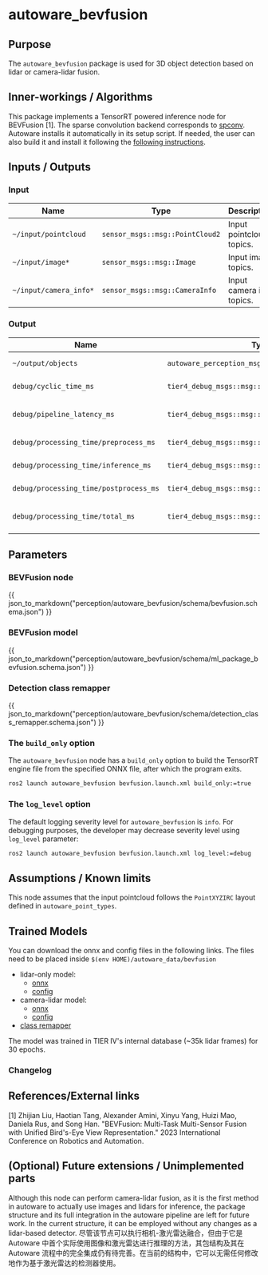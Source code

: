 # autoware_bevfusion

## Purpose

The `autoware_bevfusion` package is used for 3D object detection based on lidar or camera-lidar fusion.

## Inner-workings / Algorithms

This package implements a TensorRT powered inference node for BEVFusion [1].
The sparse convolution backend corresponds to [spconv](https://github.com/traveller59/spconv).
Autoware installs it automatically in its setup script. If needed, the user can also build it and install it following the [following instructions](https://github.com/autowarefoundation/spconv_cpp).

## Inputs / Outputs

### Input

| Name                   | Type                            | Description               |
| ---------------------- | ------------------------------- | ------------------------- |
| `~/input/pointcloud`   | `sensor_msgs::msg::PointCloud2` | Input pointcloud topics.  |
| `~/input/image*`       | `sensor_msgs::msg::Image`       | Input image topics.       |
| `~/input/camera_info*` | `sensor_msgs::msg::CameraInfo`  | Input camera info topics. |

### Output

| Name                                   | Type                                             | Description                 |
| -------------------------------------- | ------------------------------------------------ | --------------------------- |
| `~/output/objects`                     | `autoware_perception_msgs::msg::DetectedObjects` | Detected objects.           |
| `debug/cyclic_time_ms`                 | `tier4_debug_msgs::msg::Float64Stamped`          | Cyclic time (ms).           |
| `debug/pipeline_latency_ms`            | `tier4_debug_msgs::msg::Float64Stamped`          | Pipeline latency time (ms). |
| `debug/processing_time/preprocess_ms`  | `tier4_debug_msgs::msg::Float64Stamped`          | Preprocess (ms).            |
| `debug/processing_time/inference_ms`   | `tier4_debug_msgs::msg::Float64Stamped`          | Inference time (ms).        |
| `debug/processing_time/postprocess_ms` | `tier4_debug_msgs::msg::Float64Stamped`          | Postprocess time (ms).      |
| `debug/processing_time/total_ms`       | `tier4_debug_msgs::msg::Float64Stamped`          | Total processing time (ms). |

## Parameters

### BEVFusion node

{{ json_to_markdown("perception/autoware_bevfusion/schema/bevfusion.schema.json") }}

### BEVFusion model

{{ json_to_markdown("perception/autoware_bevfusion/schema/ml_package_bevfusion.schema.json") }}

### Detection class remapper

{{ json_to_markdown("perception/autoware_bevfusion/schema/detection_class_remapper.schema.json") }}

### The `build_only` option

The `autoware_bevfusion` node has a `build_only` option to build the TensorRT engine file from the specified ONNX file, after which the program exits.

```bash
ros2 launch autoware_bevfusion bevfusion.launch.xml build_only:=true
```

### The `log_level` option

The default logging severity level for `autoware_bevfusion` is `info`. For debugging purposes, the developer may decrease severity level using `log_level` parameter:

```bash
ros2 launch autoware_bevfusion bevfusion.launch.xml log_level:=debug
```

## Assumptions / Known limits

This node assumes that the input pointcloud follows the `PointXYZIRC` layout defined in `autoware_point_types`.

## Trained Models

You can download the onnx and config files in the following links.
The files need to be placed inside `$(env HOME)/autoware_data/bevfusion`

- lidar-only model:
  - [onnx](https://awf.ml.dev.web.auto/perception/models/bevfusion/t4base_120m/v1/bevfusion_lidar.onnx)
  - [config](https://awf.ml.dev.web.auto/perception/models/bevfusion/t4base_120m/v1/ml_package_bevfusion_lidar.param.yaml)
- camera-lidar model:
  - [onnx](https://awf.ml.dev.web.auto/perception/models/bevfusion/t4base_120m/v1/bevfusion_camera_lidar.onnx)
  - [config](https://awf.ml.dev.web.auto/perception/models/bevfusion/t4base_120m/v1/ml_package_bevfusion_camera_lidar.param.yaml)
- [class remapper](https://awf.ml.dev.web.auto/perception/models/bevfusion/t4base_120m/v1/detection_class_remapper.param.yaml)

The model was trained in TIER IV's internal database (~35k lidar frames) for 30 epochs.

### Changelog

## References/External links

[1] Zhijian Liu, Haotian Tang, Alexander Amini, Xinyu Yang, Huizi Mao, Daniela Rus, and Song Han. "BEVFusion: Multi-Task Multi-Sensor Fusion with Unified Bird's-Eye View Representation." 2023 International Conference on Robotics and Automation. <!-- cspell:disable-line -->

## (Optional) Future extensions / Unimplemented parts

Although this node can perform camera-lidar fusion, as it is the first method in autoware to actually use images and lidars for inference, the package structure and its full integration in the autoware pipeline are left for future work. In the current structure, it can be employed without any changes as a lidar-based detector.
尽管该节点可以执行相机-激光雷达融合，但由于它是 Autoware 中首个实际使用图像和激光雷达进行推理的方法，其包结构及其在 Autoware 流程中的完全集成仍有待完善。在当前的结构中，它可以无需任何修改地作为基于激光雷达的检测器使用。
